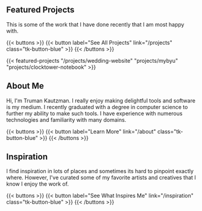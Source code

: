 ## Featured Projects
This is some of the work that I have done recently that I am most happy with.

{{< buttons >}}
    {{< button label="See All Projects" link="/projects" class="tk-button-blue" >}}
{{< /buttons >}}

{{< featured-projects "/projects/wedding-website" "projects/mybyu" "projects/clocktower-notebook" >}}

## About Me
Hi, I'm Truman Kautzman. I really enjoy making delightful tools and software is my medium. I recently graduated with a degree in computer science to further my ability to make such tools. I have experience with numerous technologies and familiarity with many domains.

{{< buttons >}}
    {{< button label="Learn More" link="/about" class="tk-button-blue" >}}
{{< /buttons >}}

## Inspiration
I find inspiration in lots of places and sometimes its hard to pinpoint exactly where. However, I've curated some of my favorite artists and creatives that I know I enjoy the work of.

{{< buttons >}}
    {{< button label="See What Inspires Me" link="/inspiration" class="tk-button-blue" >}}
{{< /buttons >}}